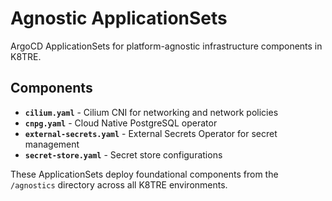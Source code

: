# Agnostic ApplicationSets

ArgoCD ApplicationSets for platform-agnostic infrastructure components in K8TRE.

## Components

- **`cilium.yaml`** - Cilium CNI for networking and network policies
- **`cnpg.yaml`** - Cloud Native PostgreSQL operator
- **`external-secrets.yaml`** - External Secrets Operator for secret management
- **`secret-store.yaml`** - Secret store configurations

These ApplicationSets deploy foundational components from the `/agnostics` directory across all K8TRE environments.